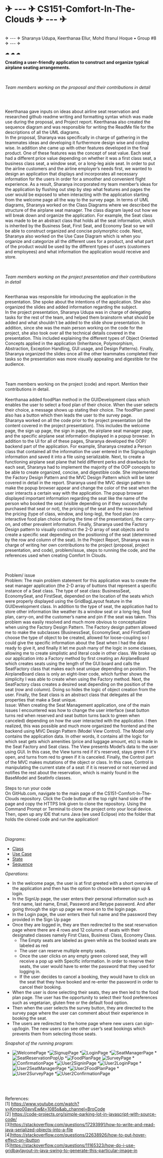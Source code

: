 # ✈ --- ✈ CS151-Comfort-In-The-Clouds ✈ --- ✈

<br />
 ✈ --- ✈ Sharanya Udupa, Keerthanaa Ellur, Mohd Ifranul Hoque • Group #8  ✈ --- ✈ 
           
              
                     
<br />
              
☁ ☁ ☁
         

**Creating a user-friendly application to construct and organize typical airplane seating arrangements.**

<br /><br />
_Team members working on the proposal and their contributions in detail_

</br>
</br>

Keerthanaa gave inputs on ideas about airline seat reservation and researched github readme writing and formatting syntax which was made use during the proposal, 
and Project report. Keerthanaa also created the sequence diagram and was responsible for writing the ReadMe file for the descriptions of all the UML diagrams. 
<br/>
In the proposal, Sharanya was specifically in charge of gathering in the teammates ideas and developing it furthermore design wise and coding wise. In addition she came up with other features developed in the final product. One of these features was the concept of seat value. Each seat had a different price value depending on whether it was a first class seat, a business class seat, a window seat, or a long-leg aisle seat. In order to put the airline customers and the airline employer’s needs first, we wanted to design an application that displays and incorporates all necessary information for the users in order for a smoother and convenient flight experience. As a result, Sharanya incorporated my team member’s ideas for the application by flushing out step by step what features and pages the user would be exposed to when interacting with the application  starting from the welcome page all the way to the survey page. In terms of UML diagrams, Sharanya worked on the Class Diagrams where we described the structure of the airplane seat manager. The class diagram layed out how we will break down and organize the application. For example, the Seat class was made to be an abstract class that holds all the seat information, which is inherited by the Business Seat, First Seat, and Economy Seat so we will be able to construct organized and concise polymorphic code. Next, Sharanya also worked on the Use Case Diagram which is when you organize and categorize all the different uses for a product, and what part of the product would be used by the different types of users (customers and employees) and what information the application would receive and store.

<br /><br />
_Team members working on the project presentation and their contributions in detail_
</br>
</br>

Keerthanaa was responsible for introducing the application in the presentation. She spoke about the intentions of the application. She also organized the slides 
and added information regarding the subject.
</br>
In the project presentation, Sharanya Udupa was in charge of delegating tasks for the rest of the team, and helped them brainstorm what should be added and what shouldn't be added to the slide show presentation. In addition, since she was the main person working on the code for the project, she also took over all the technical details covered in the presentation. This included explaining the different types of Object Oriented Concepts applied in the application (Inheritance, Polymorphism, Abstraction,  Exception Handling, GUI usage, and Design Patterns). Finally, Sharanya organized the slides once all the other teammates completed their tasks so the presentation was more visually appealing and digestible for the audience.

<br /><br />
Team members working on the project (code) and report. Mention their contributions in detail.
</br><br />
Keerthanaa added foodPlan method in the GUIDevelopment class which enables the user to select a food plan of their choice. 
When the user selects their choice, a message shows up stating their choice. The foodPlan panel also has a button which then leads the user to the survey page.
<br />
Sharanya worked on all the code prior to the project presentation (all the content covered in the project presentation). This includes the welcome page, the sign up page, the sign in page, the airplane seat manager page, and the specific airplane seat information displayed in a popup browser. In addition to the UI for all of these pages, Sharanya developed the OOP/ backend part of the application. For example, Sharanya created a Person class that contained all the information the user entered in the Signup/login information and saved it into a file using serializable. Next, to create a functioning airplane seat plane that held different perks and drawbacks for each seat, Sharanya had to implement the majority of the OOP concepts to be able to create organized, concise, and digestible code. She implemented the Factory Design Pattern and the MVC Design Pattern which will be later covered in detail in the report. Sharanya used the MVC design pattern to make the popup browser appear and change the color of the seat when the user interacts a certain way with the application. The popup browser displayed important information regarding the seat like the name of the person who booked the seat (visible depending on if they successfully purchased that seat or not), the pricing of the seat and the reason behind the pricing (type of class, window, and long-leg), the food plan (no interactive food plan choice during the time of the presentation), the carry-on, and other prevalent information. Finally, Sharanya used the Factory Design pattern to visually construct the 2-D array of seat objects and to create a specific seat depending on the positioning of the seat (determined by the row and column of the seat). In the Project Report, Sharanya was in charge of writing her own contributions to the project (proposal, project presentation, and code), problem/issue, steps to running the code, and the references used when creating Comfort In Clouds.

<br /><br />
Problem/ issue
<br />
Problem: The main problem statement for this application was to create the seat manager application (the 2-D array of buttons that represent a specific instance of a Seat class. The type of seat class: BusinessSeat, EconomySeat, and FirstSeat, depended on the location of the seats which were properly displayed using the GridBagLayout feature in the GUIDevelopment class. In addition to the type of seat, the application had to store other information like weather its a window seat or a long-leg, food plan, carry-on, and the customer’s name and pin if the seat was taken. This problem was easily resolved and much more obvious to conceptualize when using the Factory Design Pattern. The Factory design pattern allowed me to make the subclasses (BusinessSeat, EconomySeat, and FirstSeat) choose the type of object to be created, allowed for loose-coupling so I could give the specific information about the Seat when I had the data ready to give it, and finally it let me push many of the logic in some classes, allowing me to create simplistic and literal code in other class. We broke up our application into a Factory method by first creating an AirplaneBoard which creates seats using the length of the GUI board and calls the SeatFactory class that makes each seat unique depending on position. The AirplaneBoard class is only an eight-liner code, which further shows the simplicity I was able to create when using the Factory method. Next,  the SeatFactory class creates a desired seat depending on the position of the seat (row and column). Doing so hides the logic of object creation from the user. Finally, the Seat class is an abstract class that delegates all the properties that make a Seat unique.
<br />
Issue: When creating the Seat Management application, one of the main issues I encountered was how to change the user interface (seat button turns red when reserved and seat button turns back to green when canceled) depending on how the user interacted with the application. I then realized, this was possible and much more organized the frontend and the backend using MVC Design Pattern (Model View Control). The Model only contains the application data. In other words, it contains all the logic for which seat gets which amenities (price and luggage amount, etc) is made in the Seat Factory and Seat class. The View presents Model’s data to the user using GUI. In this case, the View turns red if it's reserved, stays green if it's open, and turns from red to green if it is canceled. Finally, the Control part of the MVC makes mutations of the object or class. In this case, Control is manipulating the current state of a seat: if it is reserved or not reserved and notifies the rest about the reservation, which is mainly found in the BaseModel and SeatInfo classes.
<br /><br />
Steps to run your code 
<br />
On GitHub.com, navigate to the main page of the CS151-Comfort-In-The-Clouds repository. Click the Code button at the top right hand side of the page and copy the HTTPS link given to clone the repository. Using the Command Prompt or Terminal to clone the project onto your local device. Then, open up any IDE that runs Java (we used Eclipse) into the folder that holds the cloned code and run the application!


<br /><br />
_Diagrams_:
* [Class](https://github.com/sharanya2003/CS151-Comfort-In-The-Clouds/blob/55d126d5e1a8597c6a7b3b0f04a2ffe680492647/diagrams/ComfortInTheClouds-ClassDiag.png) 
* [Use Case](https://github.com/sharanya2003/CS151-Comfort-In-The-Clouds/blob/main/diagrams/ComfortInTheClouds-UseCaseDiagram.JPG)
* [State](https://github.com/sharanya2003/CS151-Comfort-In-The-Clouds/blob/main/diagrams/ComfortInTheClouds-StateDiagram.png) 
* [Sequence](https://github.com/sharanya2003/CS151-Comfort-In-The-Clouds/blob/main/diagrams/ComfortInTheClouds-SequenceDiagram.png)


_Operations_:
* In the welcome page, the user is at first greeted with a short overview of the application and then has the option to choose between sign up & login. 
* In the SignUp page, the user enters their personal information such as  first name, last name, Email, Password and Retype password. And after going through the sign up page we move on to the login page.
* In the Login page, the user enters their full name and the password they provided in the Sign Up page
* Once they are logged in, they are then redirected to the seat reservation page where there are 4 rows and 12 columns of seats with their designated classes namely First Class, Business Class, Economy Class. 
  * The Empty seats are labeled as green while as the booked seats are labeled as red
  * The user can reserve multiple empty seats.
  * Once the user clicks on any empty green colored seat, they will receive a pop up with Specific information. In order to reserve their seats, the user would have to enter the password that they used for logging in.
  * If the user decides to cancel a booking, they would have to click on the seat that they have booked and re-enter the password in order to cancel their booking. 
* When the user is done selecting their seats, they are then led to the food plan page. The user has the opportunity to select their food preferences such as vegetarian, gluten free or the default food option.
* Then when the user selects the survey button, they are directed to the survey page where the user can comment about their experience in booking the seat. 
* The users are redirected to the home page where new users can sign-up/login. The new users can see other user’s seat bookings which prevents them from selecting those seats. 


_Snapshot of the running program_:
* ![WelcomePage](https://user-images.githubusercontent.com/57739452/205567965-f7c8c274-7015-4e89-8882-c67ec6024057.JPG)
*![SignupPage](https://user-images.githubusercontent.com/57739452/205568001-5dfffdc8-ba68-4066-8dd0-858d534f002a.JPG)
*![LoginPage](https://user-images.githubusercontent.com/57739452/205568022-c6294c1a-21fe-4de8-ac93-045a6a8aa965.JPG)
*![SeatManagerPage](https://user-images.githubusercontent.com/57739452/205568054-939e5291-7d9e-46d7-9263-d401e45dc0dd.JPG)
*![SeatReservationPopUp](https://user-images.githubusercontent.com/57739452/205568069-ec01f31f-98aa-4d87-b34e-fea3aedc2d05.JPG)
*![FoodPlanPage](https://user-images.githubusercontent.com/57739452/205568139-6a0f9ecd-703b-411d-b5fd-07c5f1f58181.JPG)
![SurveyPage](https://user-images.githubusercontent.com/57739452/205568154-4cdf7dcf-b82b-4b1b-abe5-2e68c69c4f10.JPG)
*![ConfirmationPage](https://user-images.githubusercontent.com/57739452/205568174-d30df99b-b269-4f81-be3e-fc7f3f7ded0f.JPG)
*![User2SigninPage](https://user-images.githubusercontent.com/57739452/205569260-7ee8ef02-1d8b-459c-aa85-2ca5a72a67a4.JPG)
*![User2LoginPage](https://user-images.githubusercontent.com/57739452/205569285-c997e4cf-e015-44d7-9156-7ac631195179.JPG)
*![User2SeatManagerPage](https://user-images.githubusercontent.com/57739452/205569313-7da0660f-7291-4a01-aa81-85dd636f91e7.JPG)
*![User2FoodPlanPage](https://user-images.githubusercontent.com/57739452/205569341-ed66c988-fb97-4d03-81bc-19b14bc723e5.JPG)
*![User2SurveyPage](https://user-images.githubusercontent.com/57739452/205569366-d12901a7-935f-476b-adf4-53b3c1bfb885.JPG)
*![User2ConfirmationPage](https://user-images.githubusercontent.com/57739452/205569401-76496a6a-b698-44ee-b1b0-7358f6aa2974.JPG)


<br /> <br />
<br />
References: <br />
[1] https://www.youtube.com/watch?v=Kmgo00avvEw&t=1085s&ab_channel=BroCode <br />
[2] https://code-projects.org/simple-parking-lot-in-javascript-with-source-code/ <br />
[3]https://stackoverflow.com/questions/17293991/how-to-write-and-read-java-serialized-objects-into-a-file <br />
[4]https://stackoverflow.com/questions/22638926/how-to-put-hover-effect-on-jbutton <br />
[5]https://stackoverflow.com/questions/11165323/how-do-i-use-gridbaylayout-in-java-swing-to-generate-this-particular-image-in <br />



